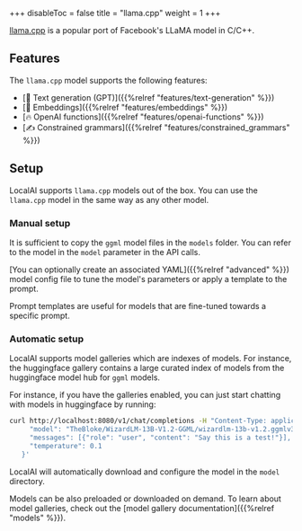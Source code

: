 
+++
disableToc = false
title = "llama.cpp"
weight = 1
+++

[llama.cpp](https://github.com/ggerganov/llama.cpp) is a popular port of Facebook's LLaMA model in C/C++.

## Features

The `llama.cpp` model supports the following features:
- [📖 Text generation (GPT)]({{%relref "features/text-generation" %}})
- [🧠 Embeddings]({{%relref "features/embeddings" %}})
- [🔥 OpenAI functions]({{%relref "features/openai-functions" %}})
- [✍️ Constrained grammars]({{%relref "features/constrained_grammars" %}})

## Setup

LocalAI supports `llama.cpp` models out of the box. You can use the `llama.cpp` model in the same way as any other model. 

### Manual setup

It is sufficient to copy the `ggml` model files in the `models` folder. You can refer to the model in the `model` parameter in the API calls.

[You can optionally create an associated YAML]({{%relref "advanced" %}}) model config file to tune the model's parameters or apply a template to the prompt.

Prompt templates are useful for models that are fine-tuned towards a specific prompt. 

### Automatic setup

LocalAI supports model galleries which are indexes of models. For instance, the huggingface gallery contains a large curated index of models from the huggingface model hub for `ggml` models.

For instance, if you have the galleries enabled, you can just start chatting with models in huggingface by running:

```bash
curl http://localhost:8080/v1/chat/completions -H "Content-Type: application/json" -d '{
     "model": "TheBloke/WizardLM-13B-V1.2-GGML/wizardlm-13b-v1.2.ggmlv3.q2_K.bin",
     "messages": [{"role": "user", "content": "Say this is a test!"}],
     "temperature": 0.1
   }'
```

LocalAI will automatically download and configure the model in the `model` directory.

Models can be also preloaded or downloaded on demand. To learn about model galleries, check out the [model gallery documentation]({{%relref "models" %}}).

